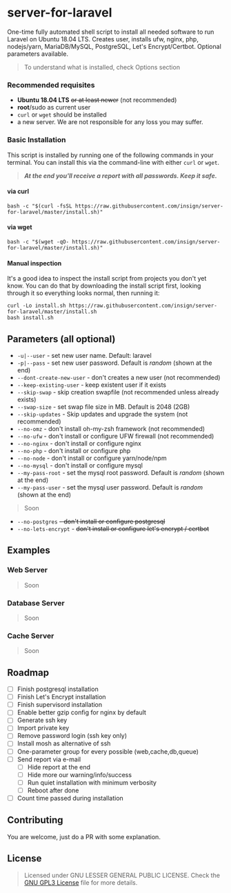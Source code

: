 # server-for-laravel
One-time fully automated shell script to install all needed software to run Laravel on Ubuntu 18.04 LTS. Creates user, installs ufw, nginx, php, nodejs/yarn, MariaDB/MySQL, PostgreSQL, Let's Encrypt/Certbot. Optional parameters available.

>To understand what is installed, check Options section

### Recommended requisites
- **Ubuntu 18.04 LTS** ~~or at least newer~~ (not recommended)
- **root**/sudo as current user
- `curl` or `wget` should be installed
- a new server. We are not responsible for any loss you may suffer. 
### Basic Installation

This script is installed by running one of the following commands in your terminal. You can install this via the command-line with either `curl` or `wget`.

>**_At the end you'll receive a report with all passwords. Keep it safe._**
#### via curl

```shell
bash -c "$(curl -fsSL https://raw.githubusercontent.com/insign/server-for-laravel/master/install.sh)"
```

#### via wget

```shell
bash -c "$(wget -qO- https://raw.githubusercontent.com/insign/server-for-laravel/master/install.sh)"
```
#### Manual inspection

It's a good idea to inspect the install script from projects you don't yet know. You can do
that by downloading the install script first, looking through it so everything looks normal,
then running it:

```shell
curl -Lo install.sh https://raw.githubusercontent.com/insign/server-for-laravel/master/install.sh
bash install.sh
```

## Parameters (all optional)
* `-u|--user` - set new user name. Default: laravel
* `-p|--pass` - set new user password. Default is _random_ (shown at the end)
* `--dont-create-new-user` - don't creates a new user (not recommended)
* `--keep-existing-user` - keep existent user if it exists
* `--skip-swap` - skip creation swapfile (not recommended unless already exists)
* `--swap-size` - set swap file size in MB. Default is 2048 (2GB)
* `--skip-updates` - Skip updates and upgrade the system (not recommended)
* `--no-omz` - don't install oh-my-zsh framework (not recommended)
* `--no-ufw` - don't install or configure UFW firewall (not recommended)
*  `--no-nginx` - don't install or configure nginx
* `--no-php` - don't install or configure php
* `--no-node` - don't install or configure yarn/node/npm
* `--no-mysql` - don't install or configure mysql
* `--my-pass-root` - set the mysql root password. Default is _random_ (shown at the end)
* `--my-pass-user` - set the mysql user password. Default is _random_ (shown at the end)

>Soon
* `--no-postgres` ~~- don't install or configure postgresql~~
* `--no-lets-encrypt` - ~~don't install or configure let's encrypt / certbot~~

## Examples
### Web Server
>Soon
### Database Server
>Soon
### Cache Server
>Soon


## Roadmap
- [ ] Finish postgresql installation
- [ ] Finish Let's Encrypt installation
- [ ] Finish supervisord installation
- [ ] Enable better gzip config for nginx by default
- [ ] Generate ssh key
- [ ] Import private key
- [ ] Remove password login (ssh key only)
- [ ] Install mosh as alternative of ssh
- [ ] One-parameter group for every possible (web,cache,db,queue)
- [ ] Send report via e-mail
  - [ ] Hide report at the end
  - [ ] Hide more our warning/info/success
  - [ ] Run quiet installation with minimum verbosity
  - [ ] Reboot after done
- [ ] Count time passed during installation

## Contributing
You are welcome, just do a PR with some explanation.

## License
> Licensed under GNU LESSER GENERAL PUBLIC LICENSE. Check the [GNU GPL3 License](./LICENSE) file for more details.

